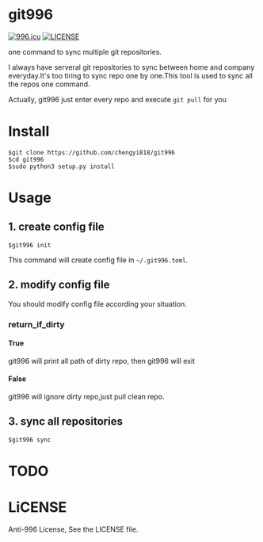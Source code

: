# git996
[![996.icu](https://img.shields.io/badge/link-996.icu-red.svg)](https://996.icu)
[![LICENSE](https://img.shields.io/badge/license-Anti%20996-blue.svg)](https://github.com/996icu/996.ICU/blob/master/LICENSE)


one command to sync multiple git repositories.

I always have serveral git repositories to sync between home and company everyday.It's too tiring to sync repo one by one.This tool is used to sync all the repos one command.

Actually, git996 just enter every repo and execute `git pull` for you

# Install
```
$git clone https://github.com/chengyi818/git996
$cd git996
$sudo python3 setup.py install
```

# Usage

## 1. create config file
```
$git996 init
```
This command will create config file in `~/.git996.toml`.

## 2. modify config file
You should modify config file according your situation.

### return_if_dirty

#### True
git996 will print all path of dirty repo, then git996 will exit

#### False
git996 will ignore dirty repo,just pull clean repo.


## 3. sync all repositories
```
$git996 sync
```

# TODO

# LiCENSE
Anti-996 License, See the LICENSE file.
